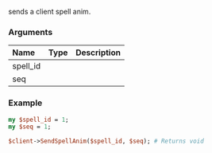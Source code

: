 sends a client spell anim.
### Arguments
**Name**|**Type**|**Description**
:---|:---|:---
spell_id||
seq||

### Example

```perl
my $spell_id = 1;
my $seq = 1;

$client->SendSpellAnim($spell_id, $seq); # Returns void
```